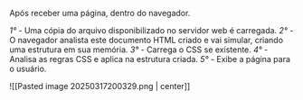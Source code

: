 Após receber uma página, dentro do navegador.

*1°* -  Uma cópia do arquivo disponibilizado no servidor web é carregada. 
*2°* -  O navegador analista este documento HTML criado e vai simular, criando uma estrutura em sua memória.
*3°* -  Carrega o CSS se existente.
*4°* -  Analisa as regras CSS e aplica na estrutura criada.
*5°* -  Exibe a página para o usuário.

![[Pasted image 20250317200329.png | center]]